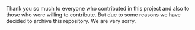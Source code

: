 Thank you so much to everyone who contributed in this project and also to those who were willing to contribute. But due to some reasons we have decided to archive this repository. We are very sorry.
